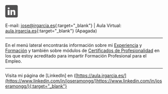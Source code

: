 <!--html><a href="https://www.gitanos.org/20anosacceder/" target="_blank"><center><img src="acceder20.png"><center></html--> 
<a tittle="LinkedIn" href="https://www.linkedin.com/in/joseramongg" target="_blank"><img src="linkedin.png"></a>  

E-mail: [jose@jrgarcia.es](mailto:jose@jrgarcia.es){:target="_blank"} | Aula Virtual: [aula.jrgarcia.es](https://aula.jrgarcia.es/){:target="_blank"} (Apagada)   

<hr size="5px" color="#268BD4" />

En el menú lateral encontrarás información sobre mi [Experiencia](experiencia.md) y [Formación](formacion.md) y también sobre módulos de [Certificados de Profesionalidad](docencia.md) en los que estoy acreditado para impartir Formación Profesional para el Empleo.  

<hr size="5px" color="#268BD4" />

Visita mi página de [LinkedIn] en ([https://aula.jrgarcia.es/](https://www.linkedin.com/in/joseramongg/)https://www.linkedin.com/in/joseramongg/){:target="_blank"}

